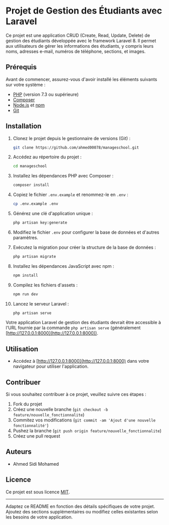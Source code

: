 # Projet de Gestion des Étudiants avec Laravel

Ce projet est une application CRUD (Create, Read, Update, Delete) de gestion des étudiants développée avec le framework Laravel 8. Il permet aux utilisateurs de gérer les informations des étudiants, y compris leurs noms, adresses e-mail, numéros de téléphone, sections, et images.

## Prérequis

Avant de commencer, assurez-vous d'avoir installé les éléments suivants sur votre système :

- [PHP](https://www.php.net/) (version 7.3 ou supérieure)
- [Composer](https://getcomposer.org/)
- [Node.js](https://nodejs.org/) et [npm](https://www.npmjs.com/)
- [Git](https://git-scm.com/)

## Installation

1. Clonez le projet depuis le gestionnaire de versions (Git) :

    ```bash
    git clone https://github.com/ahmed00078/manageschool.git
    ```

2. Accédez au répertoire du projet :

    ```bash
    cd manageschool
    ```

3. Installez les dépendances PHP avec Composer :

    ```bash
    composer install
    ```

4. Copiez le fichier `.env.example` et renommez-le en `.env` :

    ```bash
    cp .env.example .env
    ```

5. Générez une clé d'application unique :

    ```bash
    php artisan key:generate
    ```

6. Modifiez le fichier `.env` pour configurer la base de données et d'autres paramètres.

7. Exécutez la migration pour créer la structure de la base de données :

    ```bash
    php artisan migrate
    ```

8. Installez les dépendances JavaScript avec npm :

    ```bash
    npm install
    ```

9. Compilez les fichiers d'assets :

    ```bash
    npm run dev
    ```

10. Lancez le serveur Laravel :

    ```bash
    php artisan serve
    ```

Votre application Laravel de gestion des étudiants devrait être accessible à l'URL fournie par la commande `php artisan serve` (généralement [http://127.0.0.1:8000](http://127.0.0.1:8000)).

## Utilisation

- Accédez à [http://127.0.0.1:8000](http://127.0.0.1:8000) dans votre navigateur pour utiliser l'application.

## Contribuer

Si vous souhaitez contribuer à ce projet, veuillez suivre ces étapes :

1. Fork du projet
2. Créez une nouvelle branche (`git checkout -b feature/nouvelle_fonctionnalite`)
3. Commitez vos modifications (`git commit -am 'Ajout d'une nouvelle fonctionnalité'`)
4. Pushez la branche (`git push origin feature/nouvelle_fonctionnalite`)
5. Créez une pull request

## Auteurs

- Ahmed Sidi Mohamed

## Licence

Ce projet est sous licence [MIT](LICENSE).

---

Adaptez ce README en fonction des détails spécifiques de votre projet. Ajoutez des sections supplémentaires ou modifiez celles existantes selon les besoins de votre application.
